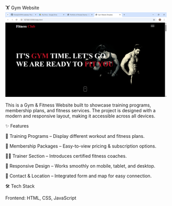 ﻿🏋️ Gym Website
![gym.png](https://github.com/Shwta23/GYM-websites/blob/main/images/gym.png)

This is a Gym & Fitness Website built to showcase training programs, membership plans, and fitness services. The project is designed with a modern and responsive layout, making it accessible across all devices.

✨ Features

💪 Training Programs – Display different workout and fitness plans.

📅 Membership Packages – Easy-to-view pricing & subscription options.

👨‍🏫 Trainer Section – Introduces certified fitness coaches.

📲 Responsive Design – Works smoothly on mobile, tablet, and desktop.

📍 Contact & Location – Integrated form and map for easy connection.

🛠️ Tech Stack

Frontend: HTML, CSS, JavaScript

